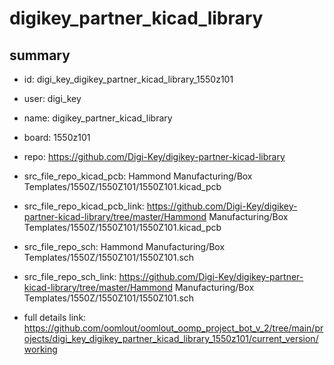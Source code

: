 # digikey_partner_kicad_library
 
## summary 
* id: digi_key_digikey_partner_kicad_library_1550z101
* user: digi_key
* name: digikey_partner_kicad_library
* board: 1550z101
* repo: https://github.com/Digi-Key/digikey-partner-kicad-library
* src_file_repo_kicad_pcb: Hammond Manufacturing/Box Templates/1550Z/1550Z101/1550Z101.kicad_pcb
* src_file_repo_kicad_pcb_link: https://github.com/Digi-Key/digikey-partner-kicad-library/tree/master/Hammond Manufacturing/Box Templates/1550Z/1550Z101/1550Z101.kicad_pcb


* src_file_repo_sch: Hammond Manufacturing/Box Templates/1550Z/1550Z101/1550Z101.sch
* src_file_repo_sch_link: https://github.com/Digi-Key/digikey-partner-kicad-library/tree/master/Hammond Manufacturing/Box Templates/1550Z/1550Z101/1550Z101.sch
* full details link: https://github.com/oomlout/oomlout_oomp_project_bot_v_2/tree/main/projects/digi_key_digikey_partner_kicad_library_1550z101/current_version/working  






